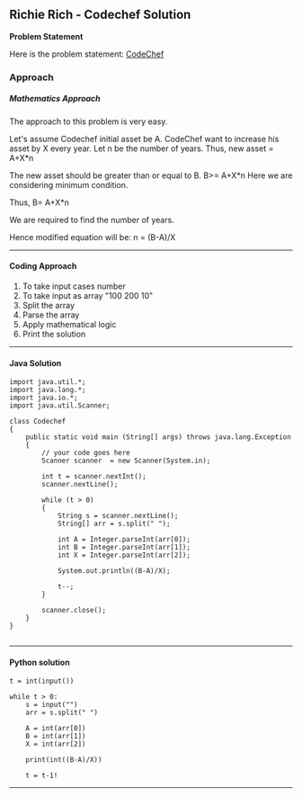 ## Richie Rich - Codechef Solution
**Problem Statement**

Here is the problem statement: [CodeChef](
codechef.com/practice/course/1to2stars/LP1TO201/problems/CHFRICH)


### Approach

##### Mathematics Approach 
The approach to this problem is very easy.

Let's assume Codechef initial asset be A.
CodeChef want to increase his asset by X every year. Let n be the number of years. 
Thus, new asset = A+X*n

The new asset should be greater than or equal to B.
B>= A+X*n
Here we are considering minimum condition.

Thus, B= A+X*n

We are required to find the number of years.

Hence modified equation will be:
n = (B-A)/X

-----

#### Coding Approach

1) To take input cases number
2) To take input as array "100 200 10"
3) Split the array
4) Parse the array
5) Apply mathematical logic
6) Print the solution


-----
#### Java Solution
```
import java.util.*;
import java.lang.*;
import java.io.*;
import java.util.Scanner;

class Codechef
{
	public static void main (String[] args) throws java.lang.Exception
	{
		// your code goes here
	    Scanner scanner  = new Scanner(System.in);
	    
	    int t = scanner.nextInt();
	    scanner.nextLine();
	    
	    while (t > 0)
	    {
	        String s = scanner.nextLine();
	        String[] arr = s.split(" ");
	        
	        int A = Integer.parseInt(arr[0]);
	        int B = Integer.parseInt(arr[1]);
	        int X = Integer.parseInt(arr[2]);
	        
	        System.out.println((B-A)/X);
	        
	        t--;
	    }
	    
        scanner.close();
	}
}


```
----
#### Python solution

```
t = int(input())

while t > 0:
    s = input("")
    arr = s.split(" ")
    
    A = int(arr[0])
    B = int(arr[1])
    X = int(arr[2])
    
    print(int((B-A)/X))
    
    t = t-1!

```
----
